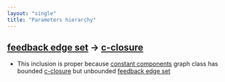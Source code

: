 ```yaml
---
layout: "single"
title: "Parameters hierarchy"
---
```

<!--this is a generated file-->

## [feedback edge set](../HTk9PZ) → [c-closure](../ou9VU1)
* This inclusion is proper because [constant components](#FJ8gmU) graph class has bounded [c-closure](../ou9VU1) but unbounded [feedback edge set](../HTk9PZ)
